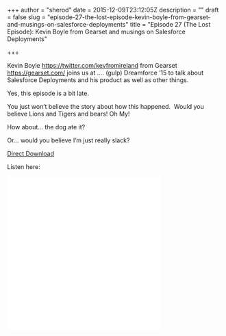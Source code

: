 +++
author = "sherod"
date = 2015-12-09T23:12:05Z
description = ""
draft = false
slug = "episode-27-the-lost-episode-kevin-boyle-from-gearset-and-musings-on-salesforce-deployments"
title = "Episode 27 (The Lost Episode): Kevin Boyle from Gearset and musings on Salesforce Deployments"

+++


<p>Kevin Boyle <a href="https://twitter.com/kevfromireland">https://twitter.com/kevfromireland</a> from Gearset <a href="https://gearset.com/">https://gearset.com/</a> joins us at &#8230;. (gulp) Dreamforce &#8217;15 to talk about Salesforce Deployments and his product as well as other things.</p>
<p>Yes, this episode is a bit late.</p>
<p>You just won&#8217;t believe the story about how this happened.  Would you believe Lions and Tigers and bears! Oh My!</p>
<p>How about&#8230; the dog ate it?</p>
<p>Or&#8230; would you believe I&#8217;m just really slack?</p>
<p><a href="http://traffic.libsyn.com/codecoverge/Episode_27_The_Lost_Episode-_Kevin_Boyle_from_Gearset_and_musings_on_Salesforce_Deployments.mp3">Direct Download</a></p>
<p>Listen here:</p>
<p><iframe style="border: none;" src="//html5-player.libsyn.com/embed/episode/id/4004494/height/360/width/360/theme/legacy/direction/no/autoplay/no/autonext/no/thumbnail/yes/preload/no/no_addthis/no/" width="360" height="360" scrolling="no" allowfullscreen="allowfullscreen"></iframe></p>



